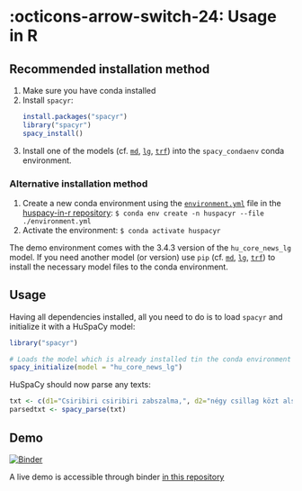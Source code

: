 # :octicons-arrow-switch-24: Usage in R

## Recommended installation method

<!--pytest-codeblocks:skipfile-->

1. Make sure you have conda installed
2. Install `spacyr`:
    ```R
    install.packages("spacyr")
    library("spacyr")
    spacy_install()
     ```
3. Install one of the models (cf. [`md`](models_gen/install_md/), [`lg`](models_gen/install_lg/), [`trf`](models_gen/install_trf/)) into the `spacy_condaenv` conda environment.

### Alternative installation method

1. Create a new conda environment using the [`environment.yml`](https://github.com/huspacy/huspacy-in-r/blob/master/environment.yml) file in the [huspacy-in-r repository](https://github.com/huspacy/huspacy-in-r): `$ conda env create -n huspacyr --file ./environment.yml`
2. Activate the environment: `$ conda activate huspacyr`

The demo environment comes with the 3.4.3 version of the `hu_core_news_lg` model. If you need another model (or version) use `pip` (cf. [`md`](models_gen/install_md/), [`lg`](models_gen/install_lg/), [`trf`](models_gen/install_trf/)) to install the necessary model files to the conda environment.

## Usage

Having all dependencies installed, all you need to do is to load `spacyr` and initialize it with a HuSpaCy model:

```R
library("spacyr")

# Loads the model which is already installed tin the conda environment
spacy_initialize(model = "hu_core_news_lg")
```

HuSpaCy should now parse any texts:

```R
txt <- c(d1="Csiribiri csiribiri zabszalma,", d2="négy csillag közt alszom ma.")
parsedtxt <- spacy_parse(txt)
```

## Demo

[![Binder](http://mybinder.org/badge_logo.svg)](http://mybinder.org/v2/gh/huspacy/huspacy-in-r/master?filepath=demo.ipynb)

A live demo is accessible through binder [in this repository](https://github.com/huspacy/huspacy-in-r)